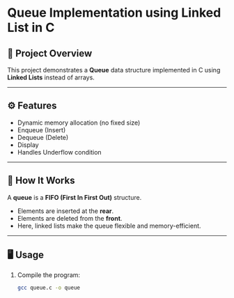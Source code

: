 # Queue Implementation using Linked List in C

## 📌 Project Overview
This project demonstrates a **Queue** data structure implemented in C using **Linked Lists** instead of arrays.

---

## ⚙️ Features
- Dynamic memory allocation (no fixed size)
- Enqueue (Insert)
- Dequeue (Delete)
- Display
- Handles Underflow condition

---

## 🧠 How It Works
A **queue** is a **FIFO (First In First Out)** structure.
- Elements are inserted at the **rear**.
- Elements are deleted from the **front**.
- Here, linked lists make the queue flexible and memory-efficient.

---

## 🖥️ Usage
1. Compile the program:
   ```bash
   gcc queue.c -o queue
